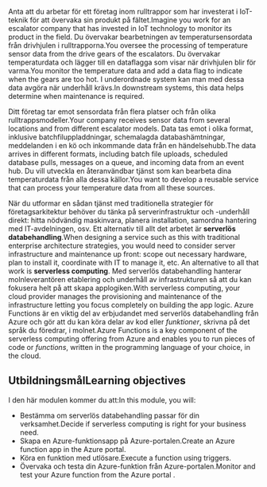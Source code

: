 <span data-ttu-id="ce92f-101">Anta att du arbetar för ett företag inom rulltrappor som har investerat i IoT-teknik för att övervaka sin produkt på fältet.</span><span class="sxs-lookup"><span data-stu-id="ce92f-101">Imagine you work for an escalator company that has invested in IoT technology to monitor its product in the field.</span></span> <span data-ttu-id="ce92f-102">Du övervakar bearbetningen av temperatursensordata från drivhjulen i rulltrapporna.</span><span class="sxs-lookup"><span data-stu-id="ce92f-102">You oversee the processing of temperature sensor data from the drive gears of the escalators.</span></span> <span data-ttu-id="ce92f-103">Du övervakar temperaturdata och lägger till en dataflagga som visar när drivhjulen blir för varma.</span><span class="sxs-lookup"><span data-stu-id="ce92f-103">You monitor the temperature data and add a data flag to indicate when the gears are too hot.</span></span> <span data-ttu-id="ce92f-104">I underordnade system kan man med dessa data avgöra när underhåll krävs.</span><span class="sxs-lookup"><span data-stu-id="ce92f-104">In downstream systems, this data helps determine when maintenance is required.</span></span>

<span data-ttu-id="ce92f-105">Ditt företag tar emot sensordata från flera platser och från olika rulltrappsmodeller.</span><span class="sxs-lookup"><span data-stu-id="ce92f-105">Your company receives sensor data from several locations and from different escalator models.</span></span> <span data-ttu-id="ce92f-106">Data tas emot i olika format, inklusive batchfiluppladdningar, schemalagda databashämtningar, meddelanden i en kö och inkommande data från en händelsehubb.</span><span class="sxs-lookup"><span data-stu-id="ce92f-106">The data arrives in different formats, including batch file uploads, scheduled database pulls, messages on a queue, and incoming data from an event hub.</span></span> <span data-ttu-id="ce92f-107">Du vill utveckla en återanvändbar tjänst som kan bearbeta dina temperaturdata från alla dessa källor.</span><span class="sxs-lookup"><span data-stu-id="ce92f-107">You want to develop a reusable service that can process your temperature data from all these sources.</span></span>

<span data-ttu-id="ce92f-108">När du utformar en sådan tjänst med traditionella strategier för företagsarkitektur behöver du tänka på serverinfrastruktur och -underhåll direkt: hitta nödvändig maskinvara, planera installation, samordna hantering med IT-avdelningen, osv. Ett alternativ till allt det arbetet är **serverlös databehandling**.</span><span class="sxs-lookup"><span data-stu-id="ce92f-108">When designing a service such as this with traditional enterprise architecture strategies, you would need to consider server infrastructure and maintenance up front: scope out necessary hardware, plan to install it, coordinate with IT to manage it, etc. An alternative to all that work is **serverless computing**.</span></span> <span data-ttu-id="ce92f-109">Med serverlös databehandling hanterar molnleverantören etablering och underhåll av infrastrukturen så att du kan fokusera helt på att skapa applogiken.</span><span class="sxs-lookup"><span data-stu-id="ce92f-109">With serverless computing, your cloud provider manages the provisioning and maintenance of the infrastructure letting you focus completely on building the app logic.</span></span> <span data-ttu-id="ce92f-110">Azure Functions är en viktig del av erbjudandet med serverlös databehandling från Azure och gör att du kan köra delar av kod eller *funktioner*, skrivna på det språk du föredrar, i molnet.</span><span class="sxs-lookup"><span data-stu-id="ce92f-110">Azure Functions is a key component of the serverless computing offering from Azure and enables you to run pieces of code or *functions*, written in the programming language of your choice, in the cloud.</span></span>

## <a name="learning-objectives"></a><span data-ttu-id="ce92f-111">Utbildningsmål</span><span class="sxs-lookup"><span data-stu-id="ce92f-111">Learning objectives</span></span>

<span data-ttu-id="ce92f-112">I den här modulen kommer du att:</span><span class="sxs-lookup"><span data-stu-id="ce92f-112">In this module, you will:</span></span>

- <span data-ttu-id="ce92f-113">Bestämma om serverlös databehandling passar för din verksamhet.</span><span class="sxs-lookup"><span data-stu-id="ce92f-113">Decide if serverless computing is right for your business need.</span></span>
- <span data-ttu-id="ce92f-114">Skapa en Azure-funktionsapp på Azure-portalen.</span><span class="sxs-lookup"><span data-stu-id="ce92f-114">Create an Azure function app in the Azure portal.</span></span>
- <span data-ttu-id="ce92f-115">Köra en funktion med utlösare.</span><span class="sxs-lookup"><span data-stu-id="ce92f-115">Execute a function using triggers.</span></span>
- <span data-ttu-id="ce92f-116">Övervaka och testa din Azure-funktion från Azure-portalen.</span><span class="sxs-lookup"><span data-stu-id="ce92f-116">Monitor and test your Azure function from the Azure portal .</span></span>
